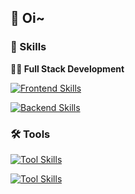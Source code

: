## 👋 Oi~

### 🍜 Skills

**🧙‍♀️ Full Stack Development**

[![Frontend Skills](https://skillicons.dev/icons?i=ts,js,html,css,nodejs,react,nextjs,prisma,tailwindcss)](https://skillicons.dev)

[![Backend Skills](https://skillicons.dev/icons?i=python,fastapi,flask,go,java,spring)](https://skillicons.dev)


### 🛠️ Tools

[![Tool Skills](https://skillicons.dev/icons?i=apple,vscode,idea,neovim)](https://skillicons.dev)

[![Tool Skills](https://skillicons.dev/icons?i=vercel,cloudflare,nginx,mysql,postgresql,redis,docker,k8s,grafana,pnpm,bun)](https://skillicons.dev)


